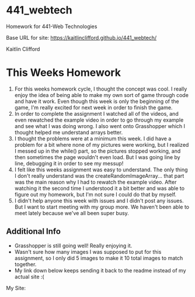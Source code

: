 # 441_webtech
Homework for 441-Web Technologies

Base URL for site:
https://kaitlinclifford.github.io/441_webtech/

Kaitlin Clifford

# This Weeks Homework

1. For this weeks homework cycle, I thought the concept was cool. I really enjoy the idea of being able to make my own sort of game through code and have it work. Even though this week is only the beginning of the game, I'm really excited for next week in order to finish the game.
2. In order to complete the assignment I watched all of the videos, and even rewatched the example video in order to go through my example and see what I was doing wrong. I also went onto Grasshopper which I thought helped me understand arrays better.
3. I thought the problems were at a minimum this week. I did have a problem for a bit where none of my pictures were working, but I realized I messed up in the while() part, so the pictures stopped working, and then sometimes the page wouldn't even load. But I was going line by line, debugging it in order to see my messup!
4. I felt like this weeks assignment was easy to understand. The only thing I don't really understand was the createRandomImageArray... that part was the main reason why I had to rewatch the example video. After watching it the second time I understood it a bit better and was able to figure out my homework, but I'm not sure I could do that by myself.
5. I didn't help anyone this week with issues and I didn't post any issues. But I want to start meeting with my group more. We haven't been able to meet lately because we've all been super busy.

## Additional Info

- Grasshopper is still going well! Really enjoying it.
- Wasn't sure how many images I was supposed to put for this assignment, so I only did 5 images to make it 10 total images to match together.
- My link down below keeps sending it back to the readme instead of my actual site :(

My Site: 
